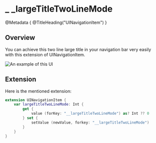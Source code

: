 # \_ \_largeTitleTwoLineMode 

@Metadata {
    @TitleHeading("UINavigationItem")
}

## Overview

You can achieve this two line large title in your navigation bar very easily with this extension of UINavigationItem.

![An example of this UI](__largeTitleTwoLineMode-Image)

## Extension

Here is the mentioned extension:
```swift
extension UINavigationItem {
    var largeTitleTwoLineMode: Int {
        get {
            value (forKey: "__largeTitleTwoLineMode") as? Int ?? 0
        } set { 
            setValue (newValue, forkey: "__largeTitleTwoLineMode")
        }
    }
}
```
